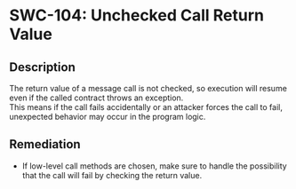 # SWC-104: Unchecked Call Return Value

## Description
The return value of a message call is not checked, so execution will resume even if the called contract throws an exception.  
This means if the call fails accidentally or an attacker forces the call to fail, unexpected behavior may occur in the program logic.

## Remediation
- If low-level call methods are chosen, make sure to handle the possibility that the call will fail by checking the return value.
